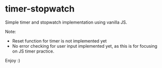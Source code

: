 # timer-stopwatch

Simple timer and stopwatch implementation using vanilla JS.

Note:
* Reset function for timer is not implemented yet
* No error checking for user input implemented yet, as this is for focusing on JS timer practice.

Enjoy :)
